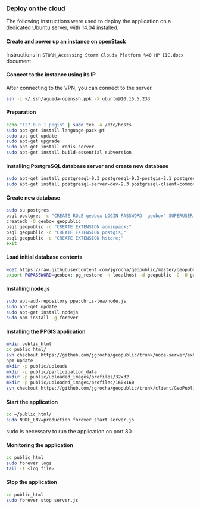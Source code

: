 ### Deploy on the cloud 

The following instructions were used to deploy the application on a dedicated Ubuntu server, with 14.04 installed.

#### Create and power up an instance on openStack

Instructions in `STORM_Accessing Storm Clouds Platform %40 HP IIC.docx` document.

#### Connect to the instance using its IP

After connecting to the VPN, you can connect to the server.

```bash
ssh -i ~/.ssh/agueda-openssh.ppk -X ubuntu@10.15.5.233
```

#### Preparation

```bash
echo "127.0.0.1 ppgis" | sudo tee -a /etc/hosts
sudo apt-get install language-pack-pt
sudo apt-get update
sudo apt-get upgrade
sudo apt-get install redis-server
sudo apt-get install build-essential subversion
```

#### Installing PostgreSQL database server and create new database

```bash
sudo apt-get install postgresql-9.3 postgresql-9.3-postgis-2.1 postgresql-contrib
sudo apt-get install postgresql-server-dev-9.3 postgresql-client-common postgresql-client-9.3
```

#### Create new database

```bash
sudo su postgres
psql postgres -c "CREATE ROLE geobox LOGIN PASSWORD 'geobox' SUPERUSER INHERIT CREATEDB CREATEROLE REPLICATION;"
createdb -O geobox geopublic
psql geopublic -c "CREATE EXTENSION adminpack;"
psql geopublic -c "CREATE EXTENSION postgis;"
psql geopublic -c "CREATE EXTENSION hstore;"
exit
```

#### Load initial database contents

```bash
wget https://raw.githubusercontent.com/jgrocha/geopublic/master/geopublic-ppgis-all-20141027.backup
export PGPASSWORD=geobox; pg_restore -h localhost -d geopublic -C -U geobox geopublic-ppgis-all-20141027.backup
```

#### Installing node.js

```bash
sudo apt-add-repository ppa:chris-lea/node.js
sudo apt-get update
sudo apt-get install nodejs
sudo npm install -g forever
```

#### Installing the PPGIS application

```bash
mkdir public_html
cd public_html/
svn checkout https://github.com/jgrocha/geopublic/trunk/node-server/extdirect-pg .
npm update
mkdir -p public/uploads
mkdir -p public/participation_data
mkdir -p public/uploaded_images/profiles/32x32
mkdir -p public/uploaded_images/profiles/160x160
svn checkout https://github.com/jgrocha/geopublic/trunk/client/GeoPublic/build/production/GeoPublic public
```

#### Start the application

```bash
cd ~/public_html/
sudo NODE_ENV=production forever start server.js
```

sudo is necessary to run the application on port 80.

#### Monitoring the application

```bash
cd public_html
sudo forever logs
tail -f <log file>
```

#### Stop the application

```bash
cd public_html
sudo forever stop server.js
```
